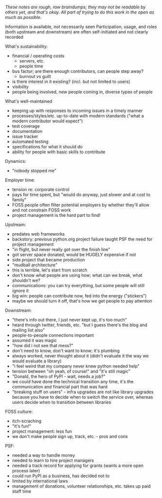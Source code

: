 _These notes are rough, raw braindumps; they may not be readable by others yet, and that's okay. All part of trying to do this work in the open as much as possible._

Information is available, not necessarily seen
Participation, usage, and roles (both upstream and downstream) are often self-initiated and not clearly recorded

What's sustainability:
- financial / operating costs
  - servers, etc.
  - people time
- bus factor; are there enough contributors, can people step away?
  - burnout vs guilt
- is there interest in it existing? (incl. but not limited to users)
- visibility
- people being involved, new people coming in, diverse types of people

What's well-maintained
- keeping up with responses to incoming issues in a timely manner
- processes/styles/etc. up-to-date with modern standards ("what a modern contributor would expect")
- test coverage
- documentation
- issue tracker
- automated testing
- specifications for what it should do
- ability for people with basic skills to contribute

Dynamics:
- "nobody stopped me"

Employer time:
- tension re: corporate control
- pays for time spent, but "would do anyway, just slower and at cost to family"
- FOSS people often filter potential employers by whether they'll allow and not constrain FOSS work
- project management is the hard part to find!

Upstream:
- predates web frameworks
- backstory: previous python.org project failure taught PSF the need for project management
- "in flight, but never really got over the finish line"
- got server space donated; would be HUGELY expensive if not
- side project that became production
- "mudball architecture"
- this is terrible, let's start from scratch
- don't know what people are using how; what can we break, what shouldn't we?
- communications: you can try everything, but some people will still ignore it
- big win: people can contribute now, fed into the energy ("stickers")
- maybe we should turn it off, that's how we get people to pay attention

Downstream:
- "there's info out there, I just never kept up, it's too much"
- heard through twitter, friends, etc. "but I guess there's the blog and mailing list also"
- people-to-people connections important
- assumed it was magic
- "how did i not see that mess?"
- don't need to know, don't want to know; it's plumbing
- always worked, never thought about it (didn't evaluate it the way we would evaluate a library)
- "i feel weird that my company never knew python needed help"
- tension between "oh yeah, of course!" and "it's still magic"
- "Donald, the hero of PyPI - wait, needs a job?"
-  we could have done the technical transition any time, it's the communication and financial part that was hard
- "breaking stuff on users" - infra upgrades are not like library upgrades because you have to decide when to switch the service over, whereas users decide when to transition between libraries

FOSS culture:
- itch-scraching
- "it's fun!"
- project management: less fun
- we don't make people sign up, track, etc. - pros and cons

PSF:
- needed a way to handle money
- needed to learn to hire project managers
- needed a track record for applying for grants (wants a more open process later)
- could run PyPI as a business, has decided not to
- limited by international laws
- management of donations, volunteer relationships, etc. takes up paid staff time
